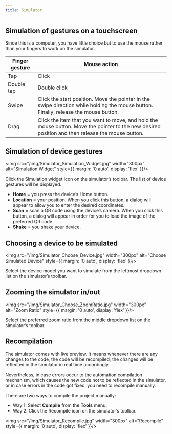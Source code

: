 ```yaml
---
title: Simulator
---
```


## Simulation of gestures on a touchscreen

Since this is a computer, you have little choice but to use the mouse rather than your fingers to work on the simulator.

| Finger gesture | Mouse action                                                                                                                                     |
| -------------- | ------------------------------------------------------------------------------------------------------------------------------------------------ |
| Tap            | Click                                                                                                                                            |
| Double tap     | Double click                                                                                                                                     |
| Swipe          | Click the start position. Move the pointer in the swipe direction while holding the mouse button. Finally, release the mouse button.             |
| Drag           | Click the item that you want to move, and hold the mouse button. Move the pointer to the new desired position and then release the mouse button. |

## Simulation of device gestures

<img src="/img/Simulator_Simulation_Widget.jpg" width="300px" alt="Simulation Widget" style={{ margin: '0 auto', display: 'flex' }}/>

Click the Simulation widget icon on the simulator’s toolbar. The list of device gestures will be displayed.

- **Home** = you press the device’s Home button. 
- **Location** = your position. When you click this button, a dialog will appear to allow you to enter the desired coordinates.
- **Scan** = scan a QR code using the device’s camera. When you click this button, a dialog will appear in order for you to load the image of the preferred QR code.
- **Shake** = you shake your device.

## Choosing a device to be simulated

<img src="/img/Simulator_Choose_Device.jpg" width="300px" alt="Choose Simulated Device" style={{ margin: '0 auto', display: 'flex' }}/>

Select the device model you want to simulate from the leftmost dropdown list on the simulator’s toolbar.

## Zooming the simulator in/out

<img src="/img/Simulator_Choose_ZoomRatio.jpg" width="300px" alt="Zoom Ratio" style={{ margin: '0 auto', display: 'flex' }}/>

Select the preferred zoom ratio from the middle dropdown list on the simulator’s toolbar.

## Recompilation

The simulator comes with live preview. It means whenever there are any changes to the code, the code will be recompiled; the changes will be reflected in the simulator in real time accordingly.

Nevertheless, in case errors occur to the automation compilation mechanism, which causes the new code not to be reflected in the simulator, or in case errors in the code got fixed, you need to recompile manually.

There are two ways to compile the project manually:

- Way 1: Select **Compile** from the **Tools** menu.
- Way 2: Click the Recompile icon on the simulator’s toolbar.

<img src="/img/Simulator_Recompile.jpg" width="300px" alt="Recompile" style={{ margin: '0 auto', display: 'flex' }}/>
